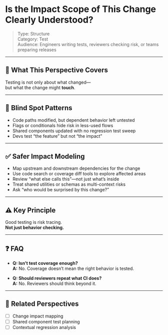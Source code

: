 # Is the Impact Scope of This Change Clearly Understood?

> Type: Structure  
> Category: Test  
> Audience: Engineers writing tests, reviewers checking risk, or teams preparing releases

---

## 🧠 What This Perspective Covers

Testing is not only about what changed—  
but what the change might **touch**.

---

## 🚨 Blind Spot Patterns

- Code paths modified, but dependent behavior left untested  
- Flags or conditionals hide risk in less-used flows  
- Shared components updated with no regression test sweep  
- Devs test “the feature” but not “the impact”

---

## ✅ Safer Impact Modeling

- Map upstream and downstream dependencies for the change  
- Use code search or coverage diff tools to explore affected areas  
- Review “what else calls this”—not just what’s inside  
- Treat shared utilities or schemas as multi-context risks  
- Ask “who would be surprised by this change?”

---

## ⚠️ Key Principle

Good testing is risk tracing.  
**Not just behavior checking.**

---

## ❓ FAQ

- **Q: Isn’t test coverage enough?**  
  **A:** No. Coverage doesn’t mean the right behavior is tested.

- **Q: Should reviewers repeat what CI does?**  
  **A:** No. Reviewers should think beyond it.

---

## 🔗 Related Perspectives

- [ ] Change impact mapping  
- [ ] Shared component test planning  
- [ ] Contextual regression analysis  
